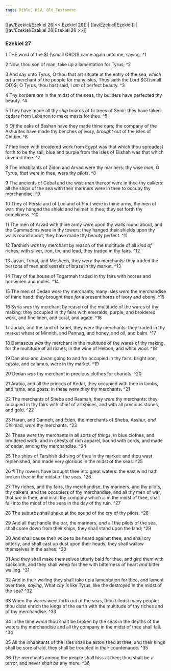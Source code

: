```yaml
---
tags: Bible, KJV, Old_Testament
---
```


[[av/Ezekiel/Ezekiel 26|<< Ezekiel 26]] | [[av/Ezekiel|Ezekiel]] | [[av/Ezekiel/Ezekiel 28|Ezekiel 28 >>]]

### Ezekiel 27

1 THE word of the $L{\small ORD}$ came again unto me, saying, ^1

2 Now, thou son of man, take up a lamentation for Tyrus; ^2

3 And say unto Tyrus, O thou that art situate at the entry of the sea, _which_ _art_ a merchant of the people for many isles, Thus saith the Lord $G{\small OD}$; O Tyrus, thou hast said, I _am_ of perfect beauty. ^3

4 Thy borders _are_ in the midst of the seas, thy builders have perfected thy beauty. ^4

5 They have made all thy _ship_ boards of fir trees of Senir: they have taken cedars from Lebanon to make masts for thee. ^5

6 _Of_ the oaks of Bashan have they made thine oars; the company of the Ashurites have made thy benches _of_ ivory, _brought_ out of the isles of Chittim. ^6

7 Fine linen with broidered work from Egypt was that which thou spreadest forth to be thy sail; blue and purple from the isles of Elishah was that which covered thee. ^7

8 The inhabitants of Zidon and Arvad were thy mariners: thy wise _men_, O Tyrus, _that_ were in thee, were thy pilots. ^8

9 The ancients of Gebal and the wise _men_ thereof were in thee thy calkers: all the ships of the sea with their mariners were in thee to occupy thy merchandise. ^9

10 They of Persia and of Lud and of Phut were in thine army, thy men of war: they hanged the shield and helmet in thee; they set forth thy comeliness. ^10

11 The men of Arvad with thine army _were_ upon thy walls round about, and the Gammadims were in thy towers: they hanged their shields upon thy walls round about; they have made thy beauty perfect. ^11

12 Tarshish _was_ thy merchant by reason of the multitude of all _kind_ _of_ riches; with silver, iron, tin, and lead, they traded in thy fairs. ^12

13 Javan, Tubal, and Meshech, they _were_ thy merchants: they traded the persons of men and vessels of brass in thy market. ^13

14 They of the house of Togarmah traded in thy fairs with horses and horsemen and mules. ^14

15 The men of Dedan _were_ thy merchants; many isles _were_ the merchandise of thine hand: they brought thee _for_ a present horns of ivory and ebony. ^15

16 Syria _was_ thy merchant by reason of the multitude of the wares of thy making: they occupied in thy fairs with emeralds, purple, and broidered work, and fine linen, and coral, and agate. ^16

17 Judah, and the land of Israel, they _were_ thy merchants: they traded in thy market wheat of Minnith, and Pannag, and honey, and oil, and balm. ^17

18 Damascus _was_ thy merchant in the multitude of the wares of thy making, for the multitude of all riches; in the wine of Helbon, and white wool. ^18

19 Dan also and Javan going to and fro occupied in thy fairs: bright iron, cassia, and calamus, were in thy market. ^19

20 Dedan _was_ thy merchant in precious clothes for chariots. ^20

21 Arabia, and all the princes of Kedar, they occupied with thee in lambs, and rams, and goats: in these _were_ _they_ thy merchants. ^21

22 The merchants of Sheba and Raamah, they _were_ thy merchants: they occupied in thy fairs with chief of all spices, and with all precious stones, and gold. ^22

23 Haran, and Canneh, and Eden, the merchants of Sheba, Asshur, _and_ Chilmad, _were_ thy merchants. ^23

24 These _were_ thy merchants in all sorts _of_ _things_, in blue clothes, and broidered work, and in chests of rich apparel, bound with cords, and made of cedar, among thy merchandise. ^24

25 The ships of Tarshish did sing of thee in thy market: and thou wast replenished, and made very glorious in the midst of the seas. ^25

26 ¶ Thy rowers have brought thee into great waters: the east wind hath broken thee in the midst of the seas. ^26

27 Thy riches, and thy fairs, thy merchandise, thy mariners, and thy pilots, thy calkers, and the occupiers of thy merchandise, and all thy men of war, that _are_ in thee, and in all thy company which _is_ in the midst of thee, shall fall into the midst of the seas in the day of thy ruin. ^27

28 The suburbs shall shake at the sound of the cry of thy pilots. ^28

29 And all that handle the oar, the mariners, _and_ all the pilots of the sea, shall come down from their ships, they shall stand upon the land; ^29

30 And shall cause their voice to be heard against thee, and shall cry bitterly, and shall cast up dust upon their heads, they shall wallow themselves in the ashes: ^30

31 And they shall make themselves utterly bald for thee, and gird them with sackcloth, and they shall weep for thee with bitterness of heart _and_ bitter wailing. ^31

32 And in their wailing they shall take up a lamentation for thee, and lament over thee, _saying_, What _city_ _is_ like Tyrus, like the destroyed in the midst of the sea? ^32

33 When thy wares went forth out of the seas, thou filledst many people; thou didst enrich the kings of the earth with the multitude of thy riches and of thy merchandise. ^33

34 In the time _when_ thou shalt be broken by the seas in the depths of the waters thy merchandise and all thy company in the midst of thee shall fall. ^34

35 All the inhabitants of the isles shall be astonished at thee, and their kings shall be sore afraid, they shall be troubled in _their_ countenance. ^35

36 The merchants among the people shall hiss at thee; thou shalt be a terror, and never _shalt_ _be_ any more. ^36
